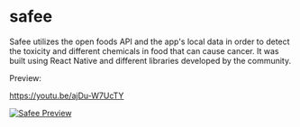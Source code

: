 # safee
Safee utilizes the open foods API and the app's local data in order to detect the toxicity and different chemicals in food  that can cause cancer.
It was built using  React Native and different libraries developed by the community. 

Preview: 

https://youtu.be/ajDu-W7UcTY

[![Safee Preview](https://img.youtube.com/ajDu-W7UcTY
)](https://youtu.be/ajDu-W7UcTY)
